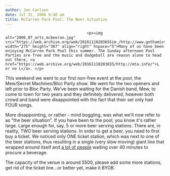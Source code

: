 ```yaml
---
author: Jen Carlson
date: Jul 31, 2006 9:48 am
title: McCarren Park Pool: The Beer Situation
---
```


	
										<p><img alt="2006_07_arts_mcbeeran.jpg" src="https://web.archive.org/web/20161110203655im_/http://www.gothamist.com/attachments/arts_jen/2006_07_arts_mcbeeran.jpg" width="275" height="367" align="right" hspace="5">Many of us have been enjoying McCarren Park Pool this summer. The Sunday afternoon Pool Parties are free and the music and dodgeball are reason alone to head out there, <a href="https://web.archive.org/web/20161110203655/http://mta.info/">L or no L</a>. </p>

<p>This weekend we went to our first non-free event at the pool, the Mew/Secret Machines/Bloc Party show. We went for the two openers and left prior to Bloc Party. We&apos;ve been waiting for the Danish band, Mew, to come to town for two years and they definitely delivered, however both crowd and band were disappointed with the fact that their set only had FOUR songs. </p>

<p>More disappointing, or rather - mind boggling, was what we&apos;ll now refer to as &quot;the beer situation&quot;. If you have been to the pool, you know it&apos;s rather large. Large enough for, say, 5 or more beer serving stations. There are, in reality, TWO beer serving stations. In order to get a beer, you need to first buy a ticket. We noticed only ONE ticket station, which was next to one of the beer stations, thus resulting in a single (very slow moving) giant line that wrapped around itself and <a href="https://web.archive.org/web/20161110203655/http://www.flickr.com/photos/amritflickr/201989237/">a lot of people</a> waiting over 40 minutes  to procure a beverage. </p>

<p>The capacity of the venue is around 5500, please add some more stations, get rid of the ticket line...or better yet, make it BYOB.</p>					
										
									
				